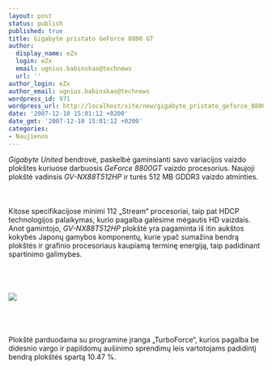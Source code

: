 ```yaml
---
layout: post
status: publish
published: true
title: Gigabyte pristato GeForce 8800 GT
author:
  display_name: eZx
  login: eZx
  email: ugnius.babinskas@technews
  url: ''
author_login: eZx
author_email: ugnius.babinskas@technews
wordpress_id: 971
wordpress_url: http://localhost/site/new/gigabyte_pristato_geforce_8800_gt/
date: '2007-12-10 15:01:12 +0200'
date_gmt: '2007-12-10 15:01:12 +0200'
categories:
- Naujienos
---
```

<p><i>Gigabyte United</i> bendrovė, paskelbė gaminsianti savo variacijos vaizdo plokštes kuriuose darbuosis <i>GeForce 8800GT</i> vaizdo procesorius. Naujoji plokštė vadinsis <i> GV-NX88T512HP</i> ir turės 512 MB GDDR3 vaizdo atminties.<br />
<br><br />
<br>Kitose specifikacijose minimi 112 „Stream“ procesoriai, taip pat HDCP technologijos palaikymas, kurio pagalba galėsime mėgautis HD vaizdais. Anot gamintojo, <i> GV-NX88T512HP</i> plokštė yra pagaminta iš itin aukštos kokybės Japonų gamybos komponentų, kurie ypač sumažina bendrą plokštės ir grafinio procesoriaus kaupiamą terminę energiją, taip padidinant spartinimo galimybes.<br />
<br><br />
<br><br><img src="http://www.digitimes.com/NewsShow/20071205PR201_files/2_r.jpg"><br><br />
<br><br />
<br>Plokštė parduodama su programine įranga „TurboForce“, kurios pagalba be didesnio vargo ir papildomų aušinimo sprendimų leis vartotojams padidintį bendrą plokštės spartą 10.47 %.<br />
<br><br />
<br></p>
